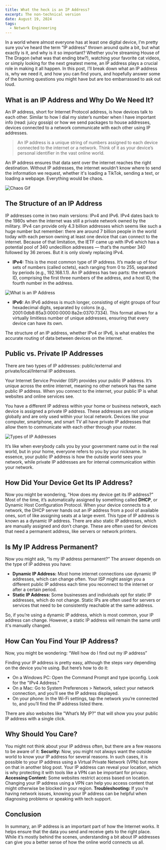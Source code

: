 ```yaml
---
title: What the heck is an IP Address?
excerpt: The non-technical version
date: August 19, 2024
tags:
  - Network Engineering
---
```


In a world where almost everyone has at least one digital device, I’m pretty sure you’ve heard the term “IP address” thrown around quite a bit, but what exactly is it, and why is it so important? Whether you’re streaming House of The Dragon (what was that ending btw?), watching your favorite cat videos, or simply looking for the next greatest meme, an IP address plays a crucial role in making it all happen.
In this post, I’ll break down what an IP address is, why we need it, and how you can find yours, and hopefully answer some of the burning questions you might have but are too embarrassed to ask out loud.

## What is an IP Address and Why Do We Need It?

An IP address, short for Internet Protocol address, is how devices talk to each other. Similar to how I dial my sister’s number when I have important info (read: juicy gossip) or how we send packages to house addresses, devices connected to a network communicate with each other using IP addresses.

> An IP address is a unique string of numbers assigned to each device connected to the internet or a network. Think of it as your device’s personal identifier in the vast online world.

An IP address ensures that data sent over the internet reaches the right destination. Without IP addresses, the internet wouldn’t know where to send the information we request, whether it's loading a TikTok, sending a text, or loading a webpage. Everything would be chaos.

![Chaos Gif](/images/ip-address/chaos.gif)

## The Structure of an IP Address

IP addresses come in two main versions: IPv4 and IPv6. IPv4 dates back to the 1980s when the internet was still a private network owned by the military. IPv4 can provide only 4.3 billion addresses which seems like such a huge number but remember: there are around 7 billion people in the world today with each person owning at least one device that can connect to the internet. Because of that limitation, the IETF came up with IPv6 which has a potential pool of 340 undecillion addresses — that’s the number 340 followed by 36 zeroes. But it is only slowly replacing IPv4.

- **IPv4:** This is the most common type of IP address. It’s made up of four sets of numbers (called octets), each ranging from 0 to 255, separated by periods (e.g., 192.168.1.1). An IP address has two parts: the network ID, comprising the first three numbers of the address, and a host ID, the fourth number in the address.

![What is an IP Address](/images/ip-address/ip-address.png)

- **IPv6:** An IPv6 address is much longer, consisting of eight groups of four hexadecimal digits, separated by colons (e.g., 2001:0db8:85a3:0000:0000:8a2e:0370:7334). This format allows for a virtually limitless number of unique addresses, ensuring that every device can have its own.

The structure of an IP address, whether IPv4 or IPv6, is what enables the accurate routing of data between devices on the internet.

## Public vs. Private IP Addresses

There are two types of IP addresses: public/external and private/local/lnternal IP addresses.

Your Internet Service Provider (ISP) provides your public IP address. It’s unique across the entire internet, meaning no other network has the same public IP address. When you connect to the internet, your public IP is what websites and online services see.

You have a different IP address within your home or business network, each device is assigned a private IP address. These addresses are not unique globally and are only used within your local network. Devices like your computer, smartphone, and smart TV all have private IP addresses that allow them to communicate with each other through your router.

![Types of IP Addresses](/images/ip-address/ip-types.png)

It’s like when everybody calls you by your government name out in the real world, but in your home, everyone refers to you by your nickname.
In essence, your public IP address is how the outside world sees your network, while private IP addresses are for internal communication within your network.

## How Did Your Device Get Its IP Address?

Now you might be wondering, "How does my device get its IP address?" Most of the time, it’s automatically assigned by something called **DHCP**, or Dynamic Host Configuration Protocol. When your device connects to a network, the DHCP server hands out an IP address from a pool of available ones, sort of like assigning seats at a large event. This type of IP address is known as a dynamic IP address.
There are also static IP addresses, which are manually assigned and don’t change. These are often used for devices that need a permanent address, like servers or network printers.

## Is My IP Address Permanent?

Now you might ask, “Is my IP address permanent?”
The answer depends on the type of IP address you have:

- **Dynamic IP Address:** Most home internet connections use dynamic IP addresses, which can change often. Your ISP might assign you a different public IP address each time you reconnect to the internet or after a certain period.
- **Static IP Address:** Some businesses and individuals opt for static IP addresses, which do not change. Static IPs are often used for servers or services that need to be consistently reachable at the same address.

So, if you’re using a dynamic IP address, which is most common, your IP address can change. However, a static IP address will remain the same until it's manually changed.

## How Can You Find Your IP Address?

Now, you might be wondering: “Well how do I find out my IP address”

Finding your IP address is pretty easy, although the steps vary depending on the device you’re using. But here’s how to do it:

- On a Windows PC: Open the Command Prompt and type ipconfig. Look for the "IPv4 Address."
- On a Mac: Go to System Preferences > Network, select your network connection, and you’ll see the IP address displayed.
- On your phone: In the Wi-Fi settings, tap the network you’re connected to, and you’ll find the IP address listed there.

There are also websites like "What’s My IP?" that will show you your public IP address with a single click.

## Why Should You Care?

You might not think about your IP address often, but there are a few reasons to be aware of it:
**Security:** Now, you might not always want the outside world to know your IP address for several reasons. In such cases, it is possible to your IP address using a Virtual Private Network (VPN) but more on that in another blog post. Your IP address can reveal your location, which is why protecting it with tools like a VPN can be important for privacy.
**Accessing Content:** Some websites restrict access based on location. Changing your IP address using a VPN can help you access content that might otherwise be blocked in your region.
**Troubleshooting:** If you’re having network issues, knowing your IP address can be helpful when diagnosing problems or speaking with tech support.

## Conclusion

In summary, an IP address is an important part of how the Internet works. It helps ensure that the data you send and receive gets to the right place. While it’s mostly behind the scenes, understanding a bit about IP addresses can give you a better sense of how the online world connects us all.
